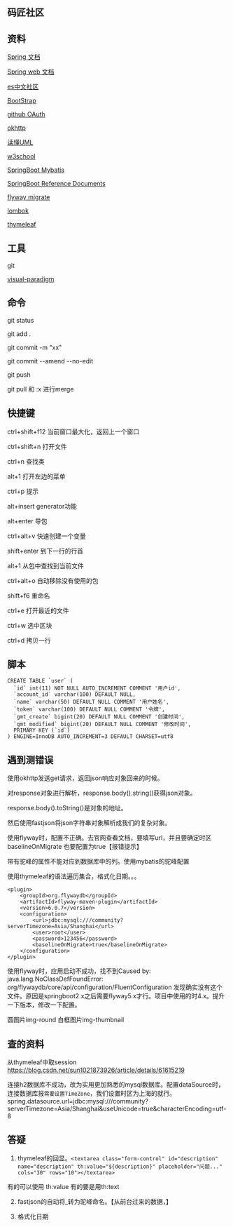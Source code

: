 ## 码匠社区

## 资料

[Spring 文档](https://spring.io/guides)

[Spring web 文档](https://spring.io/guides/gs/serving-web-content/)

[es中文社区](https://elasticsearch.cn/)

[BootStrap](https://v3.bootcss.com/components/#navbar)

[github OAuth](https://developer.github.com/apps/)

[okhttp](https://square.github.io/okhttp/)

[读懂UML](https://blog.csdn.net/bntX2jSQfEHy7/article/details/90088866)

[w3school](https://www.w3school.com.cn/sql/index.asp)

[SpringBoot Mybatis](http://mybatis.org/spring-boot-starter/mybatis-spring-boot-autoconfigure/)

[SpringBoot Reference Documents](https://docs.spring.io/spring-boot/docs/2.2.0.RELEASE/reference/html/index.html)

[flyway migrate](https://flywaydb.org/documentation/maven/migrate)

[lombok](https://projectlombok.org/)

[thymeleaf](https://www.thymeleaf.org/doc/tutorials/2.1/usingthymeleaf.html)


## 工具

git

[visual-paradigm](https://www.visual-paradigm.com/cn/)


## 命令

git status

git add .

git commit -m "xx"

git commit --amend --no-edit

git push

git pull 和  :x 进行merge



## 快捷键
ctrl+shift+f12 当前窗口最大化，返回上一个窗口

ctrl+shift+n 打开文件

ctrl+n 查找类

alt+1 打开左边的菜单

ctrl+p 提示

alt+insert generator功能

alt+enter 导包

ctrl+alt+v 快速创建一个变量

shift+enter 到下一行的行首

alt+1 从包中查找到当前文件

ctrl+alt+o 自动移除没有使用的包

shift+f6 重命名

ctrl+e 打开最近的文件

ctrl+w 选中区块

ctrl+d 拷贝一行




## 脚本

```
CREATE TABLE `user` (
  `id` int(11) NOT NULL AUTO_INCREMENT COMMENT '用户id',
  `account_id` varchar(100) DEFAULT NULL,
  `name` varchar(50) DEFAULT NULL COMMENT '用户姓名',
  `token` varchar(100) DEFAULT NULL COMMENT '令牌',
  `gmt_create` bigint(20) DEFAULT NULL COMMENT '创建时间',
  `gmt_modified` bigint(20) DEFAULT NULL COMMENT '修改时间',
  PRIMARY KEY (`id`)
) ENGINE=InnoDB AUTO_INCREMENT=3 DEFAULT CHARSET=utf8

```





## 遇到测错误
使用okhttp发送get请求，返回json响应对象回来的时候。

对response对象进行解析，response.body().string()获得json对象。

response.body().toString()是对象的地址。

然后使用fastjson将json字符串对象解析成我们的复杂对象。

使用flyway时，配置不正确。去官网查看文档，要填写url，并且要确定时区
baselineOnMigrate 也要配置为true【报错提示】

带有驼峰的属性不能对应到数据库中的列。使用mybatis的驼峰配置

使用thymeleaf的语法遍历集合，格式化日期。。。



```pom
<plugin>
    <groupId>org.flywaydb</groupId>
    <artifactId>flyway-maven-plugin</artifactId>
    <version>6.0.7</version>
    <configuration>
        <url>jdbc:mysql:///community?serverTimezone=Asia/Shanghai</url>
        <user>root</user>
        <password>123456</password>
        <baselineOnMigrate>true</baselineOnMigrate>
    </configuration>
</plugin>
```

使用flyway时，应用启动不成功，找不到Caused by: java.lang.NoClassDefFoundError: org/flywaydb/core/api/configuration/FluentConfiguration
发现确实没有这个文件。原因是springboot2.x之后需要flyway5.x才行。项目中使用的时4.x。提升一下版本，修改一下配置。


圆图片img-round   白框图片img-thumbnail




## 查的资料

从thymeleaf中取session https://blog.csdn.net/sun1021873926/article/details/61615219

连接h2数据库不成功，改为实用更加熟悉的mysql数据库。配置dataSource时，连接数据库报`需要设置TimeZone`，我们设置时区为上海的就行。
spring.datasource.url=jdbc:mysql:///community?serverTimezone=Asia/Shanghai&useUnicode=true&characterEncoding=utf-8


## 答疑

1. thymeleaf的回显。```<textarea class="form-control" id="description" name="description" th:value="${description}" placeholder="问题..." cols="30" rows="10"></textarea>```

有的可以使用 th:value 有的要是用th:text

2. fastjson的自动将_转为驼峰命名。【从前台过来的数据，】

3. 格式化日期









